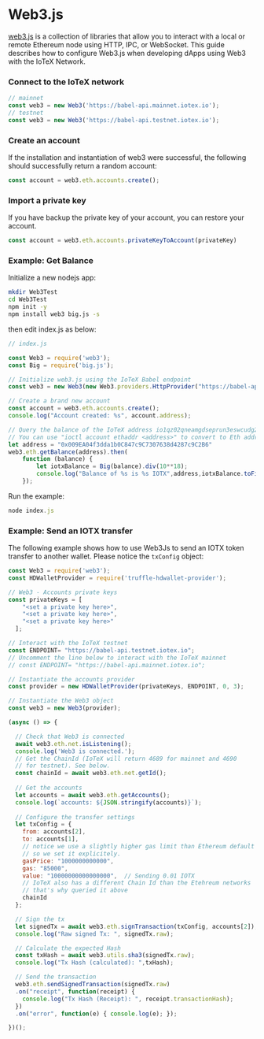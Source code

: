 # Web3.js

[web3.js](https://web3js.readthedocs.io/en/v1.2.11/) is a collection of libraries that allow you to interact with a local or remote Ethereum node using HTTP, IPC, or WebSocket. This guide describes how to configure Web3.js when developing dApps using Web3 with the IoTeX Network.

### Connect to the IoTeX network <a id="connect-to-bsc-network"></a>

```javascript
// mainnet 
const web3 = new Web3('https://babel-api.mainnet.iotex.io');
// testnet
const web3 = new Web3('https://babel-api.testnet.iotex.io');
```

### Create an account <a id="set-up-account"></a>

If the installation and instantiation of web3 were successful, the following should successfully return a random account:

```javascript
const account = web3.eth.accounts.create();
```

### Import a private key <a id="recover-account"></a>

If you have backup the private key of your account, you can restore your account.

```javascript
const account = web3.eth.accounts.privateKeyToAccount(privateKey)
```

### Example: Get Balance <a id="full-example"></a>

Initialize a new nodejs app:

```bash
mkdir Web3Test
cd Web3Test
npm init -y
npm install web3 big.js -s
```

then edit index.js as below:

```javascript
// index.js

const Web3 = require('web3');
const Big = require('big.js');

// Initialize web3.js using the IoTeX Babel endpoint
const web3 = new Web3(new Web3.providers.HttpProvider("https://babel-api.testnet.iotex.io"));

// Create a brand new account
const account = web3.eth.accounts.create();
console.log("Account created: %s", account.address);

// Query the balance of the IoTeX address io1qz02qneamgdseprun3eswcudg2runs4kwpv842
// You can use "ioctl account ethaddr <address>" to convert to Eth address format:
let address = "0x009EA04f3dda1b0C847c9C7307638d4287c9C2B6"
web3.eth.getBalance(address).then(
    function (balance) {
        let iotxBalance = Big(balance).div(10**18);
        console.log("Balance of %s is %s IOTX",address,iotxBalance.toFixed(18))
    });  
```

Run the example:

```javascript
node index.js
```

### Example: Send an IOTX transfer

The following example shows how to use Web3Js to send an IOTX token transfer to another wallet. Please notice the `txConfig` object:

```javascript
const Web3 = require('web3');
const HDWalletProvider = require('truffle-hdwallet-provider');

// Web3 - Accounts private keys
const privateKeys = [
    "<set a private key here>",
    "<set a private key here>",
    "<set a private key here>"
  ];

// Interact with the IoTeX testnet
const ENDPOINT= "https://babel-api.testnet.iotex.io";
// Uncomment the line below to interact with the IoTeX mainnet
// const ENDPOINT= "https://babel-api.mainnet.iotex.io";

// Instantiate the accounts provider
const provider = new HDWalletProvider(privateKeys, ENDPOINT, 0, 3);

// Instantiate the Web3 object
const web3 = new Web3(provider);

(async () => {

  // Check that Web3 is connected
  await web3.eth.net.isListening();
  console.log('Web3 is connected.');
  // Get the ChainId (IoTeX will return 4689 for mainnet and 4690 
  // for testnet). See below.
  const chainId = await web3.eth.net.getId();
  
  // Get the accounts
  let accounts = await web3.eth.getAccounts();
  console.log(`accounts: ${JSON.stringify(accounts)}`);
  
  // Configure the transfer settings
  let txConfig = {
    from: accounts[2],
    to: accounts[1],
    // notice we use a slightly higher gas limit than Ethereum default 
    // so we set it explicitely.
    gasPrice: "1000000000000",
    gas: "85000",
    value: "10000000000000000",  // Sending 0.01 IOTX
    // IoTeX also has a different Chain Id than the Etehreum networks
    // that's why queried it above
    chainId
  };

  // Sign the tx
  let signedTx = await web3.eth.signTransaction(txConfig, accounts[2]);
  console.log("Raw signed Tx: ", signedTx.raw);

  // Calculate the expected Hash
  const txHash = await web3.utils.sha3(signedTx.raw);
  console.log("Tx Hash (calculated): ",txHash);

  // Send the transaction
  web3.eth.sendSignedTransaction(signedTx.raw)
  .on("receipt", function(receipt) {
    console.log("Tx Hash (Receipt): ", receipt.transactionHash);
  })
  .on("error", function(e) { console.log(e); });

})();
```

